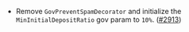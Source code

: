 - Remove `GovPreventSpamDecorator` and initialize the `MinInitialDepositRatio` gov
  param to `10%`. 
  ([\#2913](https://github.com/onomyprotocol/onomy-rebuild/pull/2913))